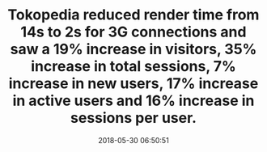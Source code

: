 ---
layout: post
title:  "Tokopedia reduced render time from 14s to 2s for 3G connections and saw a 19% increase in visitors, 35% increase in total sessions, 7% increase in new users, 17% increase in active users and 16% increase in sessions per user."
storySource: "http://tech.tokopedia.com/blog/how-tokopedia-gained-new-users-with-faster-loading-speed/"
img:
 image: "tokopedia-logo.png"
 alt: "Tokopedia Logo"
date:   2018-05-30 06:50:51
tags:
 - sessions
 - reach
 - engagement
 - traffic
 - "2018"
---